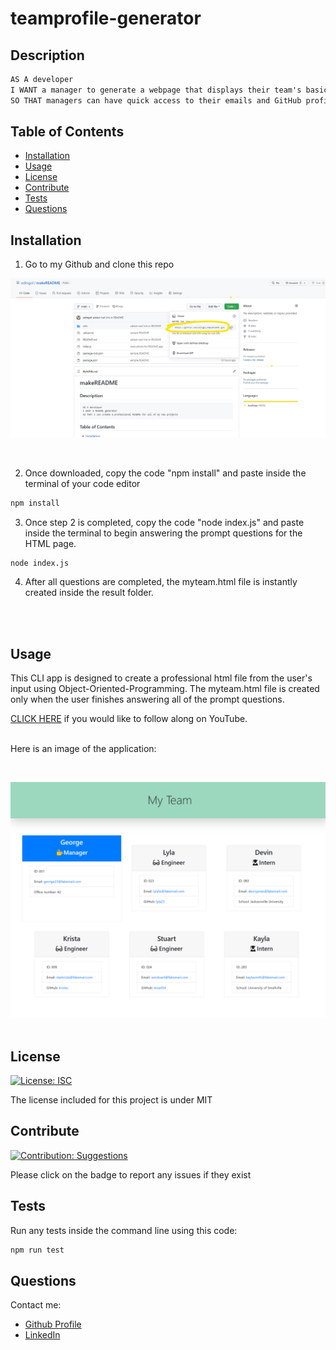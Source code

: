 # teamprofile-generator
        
## Description
    
```md
AS A developer 
I WANT a manager to generate a webpage that displays their team's basic info 
SO THAT managers can have quick access to their emails and GitHub profiles
```
    
## Table of Contents
    
- [Installation](#installation)
- [Usage](#usage)
- [License](#license)
- [Contribute](#contribute)
- [Tests](#tests)
- [Questions](#questions)
    
## Installation
    
1) Go to my Github and clone this repo

![Git Clone Navigation](./Develop/img/git_guide_img.jpg)

<br>

2) Once downloaded, copy the code "npm install" and paste inside the terminal of your code editor

```bash
npm install
```

3) Once step 2 is completed, copy the code "node index.js" and paste inside the terminal to begin answering the prompt questions for the HTML page.

```bash
node index.js
```

4) After all questions are completed, the myteam.html file is instantly created inside the result folder.
<br>
<br>
    
 ## Usage
    
This CLI app is designed to create a professional html file from the user's input using Object-Oriented-Programming. The myteam.html file is created only when the user finishes answering all of the prompt questions. 

[CLICK HERE]() if you would like to follow along on YouTube.

<br>Here is an image of the application:

<br>

![README Screenshot](./Develop/img/team_profile_img.jpeg)
<br><br>
    
## License 
[![License: ISC](https://img.shields.io/badge/License-MIT-blue.svg)](https://opensource.org/licenses/MIT)
    
    
The license included for this project is under MIT
    
    
## Contribute 
[![Contribution: Suggestions](https://img.shields.io/badge/Contribution%20-Suggestions-4baaaa.svg)](https://github.com/odingol/teamprofile-generator/issues)
    
Please click on the badge to report any issues if they exist
    
    
## Tests

Run any tests inside the command line using this code:
<br>
```bash
npm run test
```
    

## Questions
    
Contact me: 

- [Github Profile](https://github.com/odingol) 
- [LinkedIn](https://www.linkedin.com/in/lamor-odingo/)


